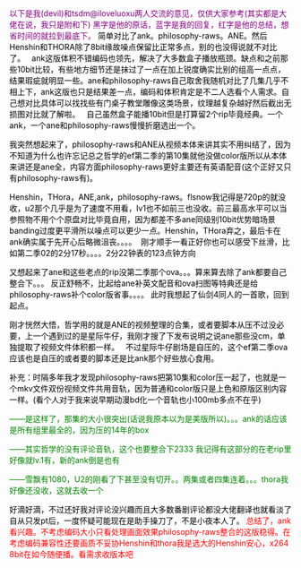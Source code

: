 <font color="purple">
以下是我(devil)和tsdm@iloveluoxu两人交流的意见，仅供大家参考(其实都是大佬在说，我只是附和下)
黑字是他的原话，蓝字是我的回复，红字是他的总结，想省时间的就拉到最底下。
</font>  

<font color="black">
简单对比了ank。philosophy-raws。ANE。然后Henshin和THORA除了8bit缘故噪点保留比正常多点，别的也没得说就不对比了。
  ank这版体积不错编码也领先，解决了大多数盒子播放瓶颈。缺点和之前那些10bit比较，有些地方细节还是抹过了一点在加上锐度确实比别的组高一点点，结果瑕疵就明显一些。ane和philosophy-raws自己取舍我随机对比了几集几乎不相上下，ank这版也只是结果差一点，编码和体积肯定是不二人选看个人需求。自己想对比具体可以找找些有门桌子教堂雕像这类场景，纹理越复杂越好然后截出无损图对比就了解啦。
  自己虽然盒子能播10bit但是打算留2个rip毕竟经典。一个ank，一个ane和philosophy-raws慢慢折磨选出一个。

我突然想起来了，philosophy-raws和ANE从视频本体来讲其实不用纠结了，因为不知道为什么也许忘记总之哲学的ef第二季的第10集就他没做color版所以从本体来讲还是ane全，内容方面philosophy-raws更好主要还有英语配音(这个正好又只有philosophy-raws有)。

Henshin，THora，ANE,ank，philosophy-raws。flsnow我记得是720p的就没收，u2那个几乎是为了速度不用看，lv1也不如前三也没收。前三最高水平可以当参照物不用个个原盘对比毕竟自用，因为都差不多ane同级别10bit优势暗场景banding过度更平滑所以噪点可以更少一点。Henshin，THora弃之，最后卡在ank确实属于先开心后略微沮丧。。。。
 刚才顺手一看正好你也可以感受下丝滑，比如第二季02的2分17秒。。。。2分22钟表的123点钟方向

又想起来了ane和这些老点的rip没第二季那个ova。。。算来算去除了ank都要自己整合下。。。
反正舒畅不，比起给ane补英文配音和ova扫图等特典还是给philosophy-raws补个color版省事。。。。
此时我想起了仙剑4同人的一首歌，回到起点。

刚才恍然大悟，哲学用的就是ANE的视频整理的合集，或者要脚本从压不过没必要，上一个遇到过的是星际牛仔，我刚才搜了下发布说明之说ane那些没cm，单独提取了视频文件体积都一样。
  不过星际牛仔剧场是自压的，这个ef第二季ova应该也是自压的或者要的脚本还是比ank那个好些放心食用。

补充：时隔多年我才发现philosophy-raws把第10集和color压一起了，也就是一个mkv文件双份视频文件共用音轨，因为普通和color版只是上色和原版区别内容一样。(看个人对于我来说早期动漫bd化一个音轨也小100mb多点不在乎)
</font>  

<font color="green">
——是这样了，那集的大小很突出(话说我原本以为是美版所以)。。。ank的话应该是所有组里最全的，因为压的14年的box

——其实哲学的没有评论音轨，这个也要整合下2333
我记得有这部分的在老rip里好像就lv.1有，新的ank倒是也有

——雪飘有1080，U2的刚看了下甚至没有切开。。两集或者四集连着。。。thora我好像还没收，这就去收一个
</font>  

<font color="black">
好滴好滴，不过还好我对评论没兴趣而且大多数番剧评论都没大佬翻译也就看淡了自从只发pt后，一度怀疑可能现在是助手操刀了，不是小夜本人了。
</font>

<font color="red">
总结了，ank看兴趣。不考虑编码大小只看处理画面效果philosophy-raws整合的这版稳得。在考虑编码兼容性还要画质不妥协Henshin和thora我是选大的Henshin安心，x264 8bit在如今随便播。看需求收版本吧
</font>  